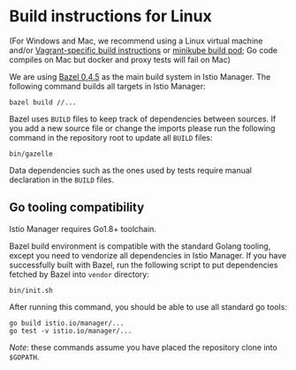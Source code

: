 # Build instructions for Linux

(For Windows and Mac, we recommend using a Linux virtual machine and/or [Vagrant-specific build instructions](build-vagrant.md) or [minikube build pod](minikube.md); Go code compiles on Mac but docker and proxy tests will fail on Mac)

We are using [Bazel 0.4.5](https://github.com/bazelbuild/bazel/releases) as the main build system in Istio Manager. The following command builds all targets in Istio Manager:

    bazel build //...

Bazel uses `BUILD` files to keep track of dependencies between sources.  If you
add a new source file or change the imports  please run the following command
in the repository root to update all `BUILD` files:

    bin/gazelle

Data dependencies such as the ones used by tests require manual declaration in
the `BUILD` files.

## Go tooling compatibility

Istio Manager requires Go1.8+ toolchain.

Bazel build environment is compatible with the standard Golang tooling, except you need to vendorize all dependencies in Istio Manager. If you have successfully built with Bazel, run the following script to put dependencies fetched by Bazel into `vendor` directory:

    bin/init.sh

After running this command, you should be able to use all standard go tools:

    go build istio.io/manager/...
    go test -v istio.io/manager/...

_Note_: these commands assume you have placed the repository clone into `$GOPATH`.
